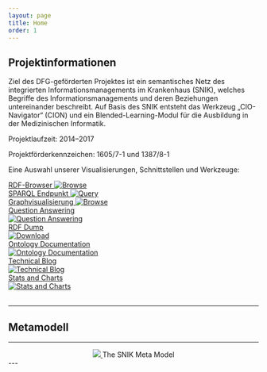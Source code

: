 ```yaml
---
layout: page
title: Home
order: 1
---
```


<!--<p class="lead">{{ site.description }}</p>-->

## Projektinformationen

Ziel des DFG-geförderten Projektes ist ein semantisches Netz des integrierten Informationsmanagements im Krankenhaus (SNIK), welches Begriffe des Informationsmanagements und deren Beziehungen untereinander beschreibt.
Auf Basis des SNIK entsteht das Werkzeug „CIO-Navigator“ (CION) und ein Blended-Learning-Modul für die Ausbildung in der Medizinischen Informatik.

Projektlaufzeit: 2014–2017

Projektförderkennzeichen: 1605/7-1 und 1387/8-1

Eine Auswahl unserer Visualisierungen, Schnittstellen und Werkzeuge:

<div class="flexy">
<div class="flex-item">
  <a title="Browse" href="https://www.snik.eu/ontology/">RDF-Browser
  <img title="Browse" alt="Browse" src="public/browse.png">
</a>
</div>

<div class="flex-item">
  <a title="Query" href= "https://www.snik.eu/sparql/">SPARQL Endpunkt
  <img title="Query" alt="Query" src="public/sparql.png">
</a>
</div>

<div class="flex-item">
  <a title="Browse" href="https://www.snik.eu/graph/">Graphvisualisierung
  <img title="Browse" alt="Browse" src="public/browse.png">
</a>
</div>

<div class="flex-item">
  <a title="Question Answering" href="https://app.qanswer.ai/public-share?kb=SNIK_BB&type=graph&user=kirdie&lang=en">Question Answering<br>
    <img title="Question Answering" alt="Question Answering" src="public/browse.png">
  </a>
</div>

<div class="flex-item">
  <a title="Download" href="https://github.com/snikproject/ontology/archive/refs/heads/master.zip">RDF Dump<br>
    <img title="Download" alt="Download" src="public/download.png">
  </a>
</div>

<div class="flex-item">
  <a title="Ontology Documentation" href="https://snikproject.github.io/ontology/">Ontology Documentation<br>
    <img title="Ontology Documentation" alt="Ontology Documentation" src="public/browse.png">
  </a>
</div>

<div class="flex-item">
  <a title="Technical Blog" href="https://snikproject.github.io/blog/">Technical Blog<br>
    <img title="Technical Blog" alt="Technical Blog" src="public/browse.png">
  </a>
</div>

<div class="flex-item">
  <a title="Stats and Charts" href="https://snikproject.github.io/blog/2017/04/12/dashboard/">Stats and Charts<br>
    <img title="Stats and Charts" alt="Stats and Charts" src="public/browse.png">
  </a>
</div>

</div>
<br>

---

## Metamodell

---

<center>
  <a href="public/SNIK_Metamodell_V10.svg" target="_blank">
    <img src="public/SNIK_Metamodell_V10.svg">
  </a>
  The SNIK Meta Model
</center>
---
